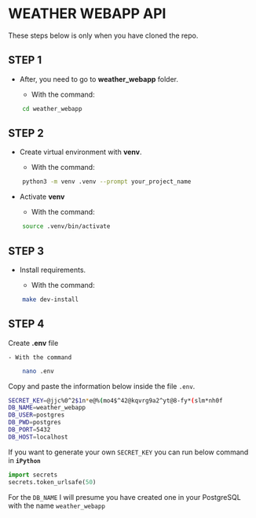 # WEATHER WEBAPP API

These steps below is only when you have cloned the repo.

## **STEP 1**

- After, you need to go to  **weather_webapp** folder.

	- With the command:

```bash
    cd weather_webapp
```

## **STEP 2**

- Create virtual environment with **venv**.

	- With the command:
```bash
	python3 -m venv .venv --prompt your_project_name
```

- Activate **venv**

	- With the command:

```bash
	source .venv/bin/activate
```

## **STEP 3**

- Install requirements.

	- With the command:

```bash
	make dev-install
```


## **STEP 4** 

Create **.env** file

	- With the command

```bash
	nano .env
```
Copy and paste the information below inside the file `.env`.

```bash
SECRET_KEY=@jjc%0^2$1n*e@%(mo4$^42@kqvrg9a2^yt@8-fy*(slm*nh0f
DB_NAME=weather_webapp        
DB_USER=postgres
DB_PWD=postgres
DB_PORT=5432
DB_HOST=localhost
```
If you want to generate your own `SECRET_KEY` you can run below command in **`iPython`**

```py
import secrets
secrets.token_urlsafe(50)
```

For the `DB_NAME` I will presume you have created one in your PostgreSQL with the name `weather_webapp`